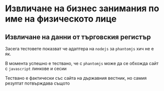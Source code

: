 # Извличане на бизнес занимания по име на физическото лице
## Извличане на данни от търговския регистър
Засега тестовете показват че адаптера на `nodejs` за `phantomjs` хич не е як.

В момента успешно е тествано, че с `phantomjs` може да се обхожда сайт с `javascript` линкове и сесии

Тествано е фактически със сайта на държавния вестник, но самия резултат потвърждава същото